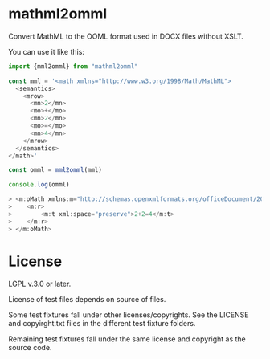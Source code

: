 # mathml2omml

Convert MathML to the OOML format used in DOCX files without XSLT.

You can use it like this:

```js
import {mml2omml} from "mathml2omml"

const mml = '<math xmlns="http://www.w3.org/1998/Math/MathML">
  <semantics>
    <mrow>
      <mn>2</mn>
      <mo>+</mo>
      <mn>2</mn>
      <mo>=</mo>
      <mn>4</mn>
    </mrow>
  </semantics>
</math>'

const omml = mml2omml(mml)

console.log(omml)

> <m:oMath xmlns:m="http://schemas.openxmlformats.org/officeDocument/2006/math">
>    <m:r>
>        <m:t xml:space="preserve">2+2=4</m:t>
>    </m:r>
> </m:oMath>

```


License
=======

LGPL v.3.0 or later.

License of test files depends on source of files.

Some test fixtures fall under other licenses/copyrights. See the LICENSE and copyirght.txt files in the different test fixture folders.

Remaining test fixtures fall under the same license and copyright as the source code.
